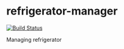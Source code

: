 # refrigerator-manager
[![Build Status](https://travis-ci.org/dean-kim/refrigerator-manager.svg?branch=master)](https://travis-ci.org/dean-kim/refrigerator-manager)

Managing refrigerator
